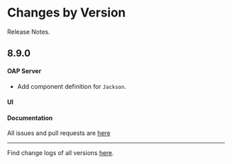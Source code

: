 Changes by Version
==================
Release Notes.

8.9.0
------------------

#### OAP Server

* Add component definition for `Jackson`.

#### UI


#### Documentation


All issues and pull requests are [here](https://github.com/apache/skywalking/milestone/101?closed=1)

------------------
Find change logs of all versions [here](changes).
